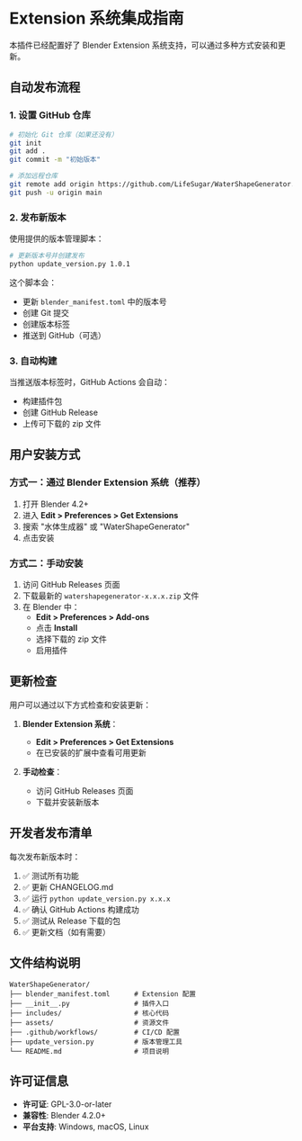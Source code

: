 # Extension 系统集成指南

本插件已经配置好了 Blender Extension 系统支持，可以通过多种方式安装和更新。

## 自动发布流程

### 1. 设置 GitHub 仓库

```bash
# 初始化 Git 仓库（如果还没有）
git init
git add .
git commit -m "初始版本"

# 添加远程仓库
git remote add origin https://github.com/LifeSugar/WaterShapeGenerator.git
git push -u origin main
```

### 2. 发布新版本

使用提供的版本管理脚本：

```bash
# 更新版本号并创建发布
python update_version.py 1.0.1
```

这个脚本会：
- 更新 `blender_manifest.toml` 中的版本号
- 创建 Git 提交
- 创建版本标签
- 推送到 GitHub（可选）

### 3. 自动构建

当推送版本标签时，GitHub Actions 会自动：
- 构建插件包
- 创建 GitHub Release
- 上传可下载的 zip 文件

## 用户安装方式

### 方式一：通过 Blender Extension 系统（推荐）

1. 打开 Blender 4.2+
2. 进入 **Edit > Preferences > Get Extensions**
3. 搜索 "水体生成器" 或 "WaterShapeGenerator"
4. 点击安装

### 方式二：手动安装

1. 访问 GitHub Releases 页面
2. 下载最新的 `watershapegenerator-x.x.x.zip` 文件
3. 在 Blender 中：
   - **Edit > Preferences > Add-ons**
   - 点击 **Install**
   - 选择下载的 zip 文件
   - 启用插件

## 更新检查

用户可以通过以下方式检查和安装更新：

1. **Blender Extension 系统**：
   - **Edit > Preferences > Get Extensions**
   - 在已安装的扩展中查看可用更新

2. **手动检查**：
   - 访问 GitHub Releases 页面
   - 下载并安装新版本

## 开发者发布清单

每次发布新版本时：

1. ✅ 测试所有功能
2. ✅ 更新 CHANGELOG.md
3. ✅ 运行 `python update_version.py x.x.x`
4. ✅ 确认 GitHub Actions 构建成功
5. ✅ 测试从 Release 下载的包
6. ✅ 更新文档（如有需要）

## 文件结构说明

```
WaterShapeGenerator/
├── blender_manifest.toml      # Extension 配置
├── __init__.py                # 插件入口
├── includes/                  # 核心代码
├── assets/                    # 资源文件
├── .github/workflows/         # CI/CD 配置
├── update_version.py          # 版本管理工具
└── README.md                  # 项目说明
```

## 许可证信息

- **许可证**: GPL-3.0-or-later
- **兼容性**: Blender 4.2.0+
- **平台支持**: Windows, macOS, Linux
